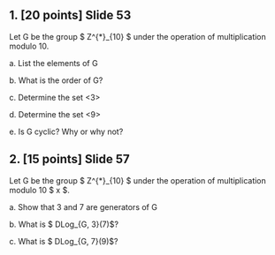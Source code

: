 ## 1. [20 points] Slide 53

Let G be the group $ Z^{*}_{10} $ under the operation of multiplication
modulo 10.

a. List the elements of G

b. What is the order of G?

c. Determine the set <3>

d. Determine the set <9>

e. Is G cyclic? Why or why not?

## 2. [15 points] Slide 57

Let G be the group $ Z^{*}_{10} $ under the operation of multiplication
modulo 10 $ x $.

a. Show that 3 and 7 are generators of G

b. What is $ DLog_{G, 3}(7)$?

c. What is $ DLog_{G, 7}(9)$?
